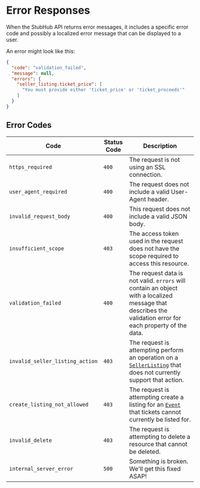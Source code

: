 # Error Responses

When the StubHub API returns error messages, it includes a specific error code
and possibly a localized error message that can be displayed to a user.

An error might look like this:

```json
{
  "code": "validation_failed",
  "message": null,
  "errors": {
    "seller_listing.ticket_price": [
      "You must provide either 'ticket_price' or 'ticket_proceeds'"
    ]
  }
}
```

## Error Codes

| **Code** | **Status Code** | **Description** |
| -------- | --------------- | --------------- |
| `https_required` | `400` | The request is not using an SSL connection. |
| `user_agent_required` | `400` | The request does not include a valid User-Agent header. |
| `invalid_request_body` | `400` | This request does not include a valid JSON body. |
| `insufficient_scope` | `403` | The access token used in the request does not have the scope required to access this resource. |
| `validation_failed` | `400` | The request data is not valid. `errors` will contain an object with a localized message that describes the validation error for each property of the data. |
| `invalid_seller_listing_action` | `403` | The request is attempting perform an operation on a [`SellerListing`](#sellerlisting) that does not currently support that action. |
| `create_listing_not_allowed` | `403` | The request is attempting create a listing for an [`Event`](#event) that tickets cannot currently be listed for. |
| `invalid_delete` | `403` | The request is attempting to delete a resource that cannot be deleted. |
| `internal_server_error` | `500` | Something is broken. We'll get this fixed ASAP! |
